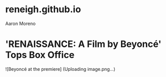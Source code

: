 # reneigh.github.io
Aaron Moreno
# 'RENAISSANCE: A Film by Beyoncé' Tops Box Office
![Beyoncé at the premiere] (Uploading image.png…)
